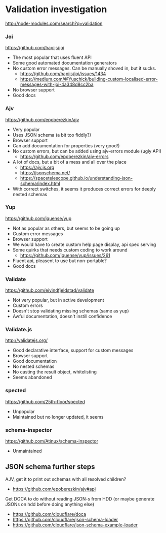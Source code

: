 # Validation investigation

http://node-modules.com/search?q=validation

### Joi

https://github.com/hapijs/joi

- The most popular that uses fluent API
- Some good automated documentation generators
- No custom error messages. Can be manually shoved in, but it sucks.
    - https://github.com/hapijs/joi/issues/1434
    - https://medium.com/@Yuschick/building-custom-localised-error-messages-with-joi-4a348d8cc2ba
- No browser support
- Good docs

### Ajv

https://github.com/epoberezkin/ajv

- Very popular
- Uses JSON schema (a bit too fiddly?)
- Browser support
- Can add documentation for properties (very good!)
- No custom errors, but can be added using ajv-errors module (ugly API)
    - https://github.com/epoberezkin/ajv-errors
- A lot of docs, but a bit of a mess and all over the place
    - https://ajv.js.org
    - https://jsonschema.net/
    - https://spacetelescope.github.io/understanding-json-schema/index.html
- With correct switches, it seems it produces correct errors for deeply nested schemas

### Yup

https://github.com/jquense/yup

- Not as popular as others, but seems to be going up
- Custom error messages
- Browser support
- We would have to create custom help page display, api spec serving
- Some quirks that needs custom coding to work around
    - https://github.com/jquense/yup/issues/261
- Fluent api, pleasent to use but non-portable?
- Good docs

### Validate

https://github.com/eivindfjeldstad/validate

- Not very popular, but in active development
- Custom errors
- Doesn't stop validating missing schemas (same as yup)
- Awful documentation, doesn't instill confidence

### Validate.js

http://validatejs.org/

- Good declarative interface, support for custom messages
- Browser support
- Good documentation
- No nested schemas
- No casting the result object, whitelisting
- Seems abandoned

### spected

https://github.com/25th-floor/spected

- Unpopular
- Maintained but no longer updated, it seems

### schema-inspector

https://github.com/Atinux/schema-inspector

- Unmaintained

## JSON schema further steps

AJV, get it to print out schemas with all resolved children?
- https://github.com/epoberezkin/ajv#api

Get DOCA to do without reading JSON-s from HDD (or maybe generate JSONs
on hdd before doing anything else)
- https://github.com/cloudflare/doca
- https://github.com/cloudflare/json-schema-loader
- https://github.com/cloudflare/json-schema-example-loader

